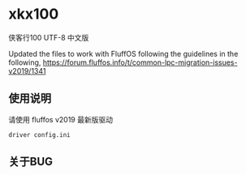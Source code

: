 # xkx100
侠客行100 UTF-8 中文版

Updated the files to work with FluffOS following the guidelines in the following,
https://forum.fluffos.info/t/common-lpc-migration-issues-v2019/1341

## 使用说明

请使用 fluffos v2019 最新版驱动

    driver config.ini

## 关于BUG
